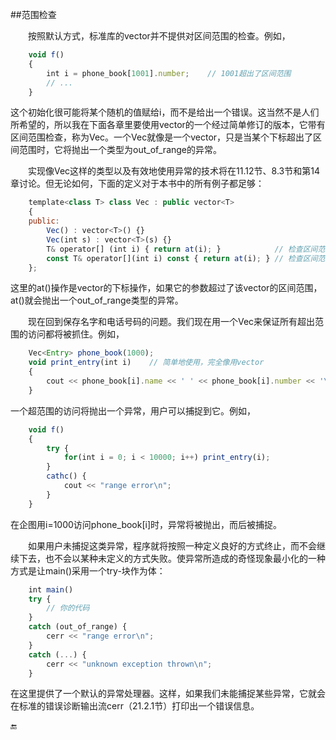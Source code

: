 ##范围检查

&emsp;&emsp;按照默认方式，标准库的vector并不提供对区间范围的检查。例如，

```javascript
    void f()
    {
        int i = phone_book[1001].number;    // 1001超出了区间范围
        // ...
    }
```

这个初始化很可能将某个随机的值赋给i，而不是给出一个错误。这当然不是人们所希望的，所以我在下面各章里要使用vector的一个经过简单修订的版本，它带有区间范围检查，称为Vec。一个Vec就像是一个vector，只是当某个下标超出了区间范围时，它将抛出一个类型为out_of_range的异常。

&emsp;&emsp;实现像Vec这样的类型以及有效地使用异常的技术将在11.12节、8.3节和第14章讨论。但无论如何，下面的定义对于本书中的所有例子都足够：

```javascript
    template<class T> class Vec : public vector<T>
    {
    public:
        Vec() : vector<T>() {}
        Vec(int s) : vector<T>(s) {}
        T& operator[] (int i) { return at(i); }            // 检查区间范围
        const T& operator[](int i) const { return at(i); } // 检查区间范围
    };
```

这里的at()操作是vector的下标操作，如果它的参数超过了该vector的区间范围，at()就会抛出一个out_of_range类型的异常。

&emsp;&emsp;现在回到保存名字和电话号码的问题。我们现在用一个Vec来保证所有超出范围的访问都将被抓住。例如，

```javascript
    Vec<Entry> phone_book(1000);
    void print_entry(int i)    // 简单地使用，完全像用vector
    {
        cout << phone_book[i].name << ' ' << phone_book[i].number << '\n';
    }
```

一个超范围的访问将抛出一个异常，用户可以捕捉到它。例如，

```javascript
    void f()
    {
        try {
            for(int i = 0; i < 10000; i++) print_entry(i);
        }
        cathc() {
            cout << "range error\n";
        }
    }
```

在企图用i=1000访问phone_book[i]时，异常将被抛出，而后被捕捉。

&emsp;&emsp;如果用户未捕捉这类异常，程序就将按照一种定义良好的方式终止，而不会继续下去，也不会以某种未定义的方式失败。使异常所造成的奇怪现象最小化的一种方式是让main()采用一个try-块作为体：

```javascript
    int main()
    try {
        // 你的代码
    }
    catch (out_of_range) {
        cerr << "range error\n";
    }
    catch (...) {
        cerr << "unknown exception thrown\n";
    }
```

在这里提供了一个默认的异常处理器。这样，如果我们未能捕捉某些异常，它就会在标准的错误诊断输出流cerr（21.2.1节）打印出一个错误信息。

🔚








